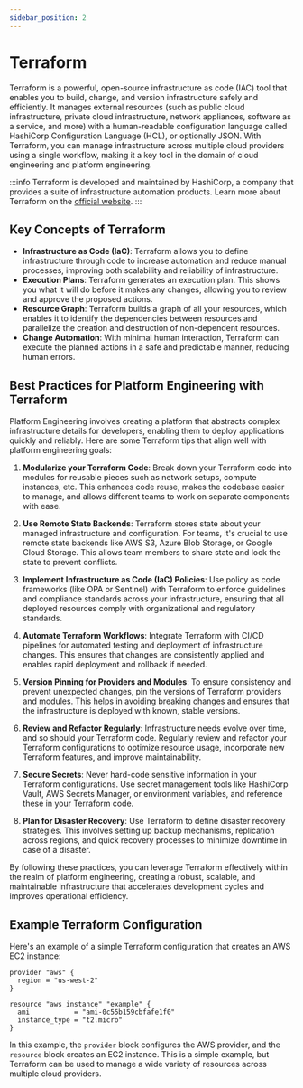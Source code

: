 ```yaml
---
sidebar_position: 2
---
```


# Terraform

Terraform is a powerful, open-source infrastructure as code (IAC) tool that enables you to build, change, and version infrastructure safely and efficiently. It manages external resources (such as public cloud infrastructure, private cloud infrastructure, network appliances, software as a service, and more) with a human-readable configuration language called HashiCorp Configuration Language (HCL), or optionally JSON. With Terraform, you can manage infrastructure across multiple cloud providers using a single workflow, making it a key tool in the domain of cloud engineering and platform engineering.

:::info
Terraform is developed and maintained by HashiCorp, a company that provides a suite of infrastructure automation products. Learn more about Terraform on the [official website](https://www.terraform.io/).
:::

## Key Concepts of Terraform

- **Infrastructure as Code (IaC)**: Terraform allows you to define infrastructure through code to increase automation and reduce manual processes, improving both scalability and reliability of infrastructure.
- **Execution Plans**: Terraform generates an execution plan. This shows you what it will do before it makes any changes, allowing you to review and approve the proposed actions.
- **Resource Graph**: Terraform builds a graph of all your resources, which enables it to identify the dependencies between resources and parallelize the creation and destruction of non-dependent resources.
- **Change Automation**: With minimal human interaction, Terraform can execute the planned actions in a safe and predictable manner, reducing human errors.

## Best Practices for Platform Engineering with Terraform

Platform Engineering involves creating a platform that abstracts complex infrastructure details for developers, enabling them to deploy applications quickly and reliably. Here are some Terraform tips that align well with platform engineering goals:

1. **Modularize your Terraform Code**: Break down your Terraform code into modules for reusable pieces such as network setups, compute instances, etc. This enhances code reuse, makes the codebase easier to manage, and allows different teams to work on separate components with ease.

2. **Use Remote State Backends**: Terraform stores state about your managed infrastructure and configuration. For teams, it's crucial to use remote state backends like AWS S3, Azure Blob Storage, or Google Cloud Storage. This allows team members to share state and lock the state to prevent conflicts.

3. **Implement Infrastructure as Code (IaC) Policies**: Use policy as code frameworks (like OPA or Sentinel) with Terraform to enforce guidelines and compliance standards across your infrastructure, ensuring that all deployed resources comply with organizational and regulatory standards.

4. **Automate Terraform Workflows**: Integrate Terraform with CI/CD pipelines for automated testing and deployment of infrastructure changes. This ensures that changes are consistently applied and enables rapid deployment and rollback if needed.

5. **Version Pinning for Providers and Modules**: To ensure consistency and prevent unexpected changes, pin the versions of Terraform providers and modules. This helps in avoiding breaking changes and ensures that the infrastructure is deployed with known, stable versions.

6. **Review and Refactor Regularly**: Infrastructure needs evolve over time, and so should your Terraform code. Regularly review and refactor your Terraform configurations to optimize resource usage, incorporate new Terraform features, and improve maintainability.

7. **Secure Secrets**: Never hard-code sensitive information in your Terraform configurations. Use secret management tools like HashiCorp Vault, AWS Secrets Manager, or environment variables, and reference these in your Terraform code.

8. **Plan for Disaster Recovery**: Use Terraform to define disaster recovery strategies. This involves setting up backup mechanisms, replication across regions, and quick recovery processes to minimize downtime in case of a disaster.

By following these practices, you can leverage Terraform effectively within the realm of platform engineering, creating a robust, scalable, and maintainable infrastructure that accelerates development cycles and improves operational efficiency.

## Example Terraform Configuration

Here's an example of a simple Terraform configuration that creates an AWS EC2 instance:

```hcl
provider "aws" {
  region = "us-west-2"
}

resource "aws_instance" "example" {
  ami           = "ami-0c55b159cbfafe1f0"
  instance_type = "t2.micro"
}
```

In this example, the `provider` block configures the AWS provider, and the `resource` block creates an EC2 instance. This is a simple example, but Terraform can be used to manage a wide variety of resources across multiple cloud providers.

